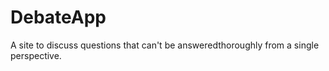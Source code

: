 # DebateApp
A site to discuss questions that can't be answeredthoroughly  from a single perspective.
